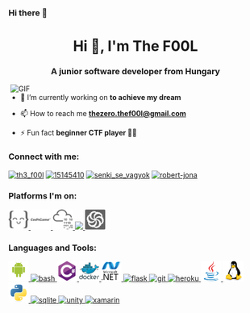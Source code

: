 ### Hi there 👋

<!--
**The-F00L/The-F00L** is a ✨ _special_ ✨ repository because its `README.md` (this file) appears on your GitHub profile.
<!-- Last update: 2021.feb.04. -->
<h1 align="center">Hi 👋, I'm The F00L</h1>
<h3 align="center">A junior software developer from Hungary</h3>


<img hight="400" width="500" alt="GIF" align="right" src="https://64.media.tumblr.com/bc91fffa1f7f71014fddf10d3d2decbd/tumblr_pkxty5psM71sguk2k_500.gifv">

- 🔭 I’m currently working on **to achieve my dream**

- 📫 How to reach me **thezero.thef00l@gmail.com**

- ⚡ Fun fact **beginner CTF player 👨‍💻**


<h3 align="left">Connect with me:</h3>
<p align="left">
<a href="https://twitter.com/th3_f00l" target="blank"><img align="center" src="https://cdn.jsdelivr.net/npm/simple-icons@3.0.1/icons/twitter.svg" alt="th3_f00l" height="30" width="40" /></a>
<a href="https://stackoverflow.com/users/15145410" target="blank"><img align="center" src="https://cdn.jsdelivr.net/npm/simple-icons@3.0.1/icons/stackoverflow.svg" alt="15145410" height="30" width="40" /></a>
<a href="https://instagram.com/senki_se_vagyok" target="blank"><img align="center" src="https://cdn.jsdelivr.net/npm/simple-icons@3.0.1/icons/instagram.svg" alt="senki_se_vagyok" height="30" width="40" /></a>
<a href="https://linkedin.com/in/robert-jona" target="blank"><img align="center" src="https://cdn.jsdelivr.net/npm/simple-icons@3.0.1/icons/linkedin.svg" alt="robert-jona" height="30" width="40" /></a>
</p>

<h3 align="left">Platforms I'm on:</h3>
<p align="left"> 
    <a href="https://exercism.io/profiles/The-F00L" target="_blank"> 
        <img src="exercism.svg" wieght="40" height="40">
    </a> 
    <a href="https://www.codingame.com/profile/c3ad409415a528dc38727d1281d342b87972593" target="_blank"> 
        <img src="codingame.svg" wieght="40" height="40">
    </a> 
    <a href="https://tryhackme.com/p/TheF00L" target="_blank"> 
        <img src="tryhackme.svg" wieght="40" height="40">
    </a> 
    <a href="https://www.hackthebox.eu/home/users/profile/201213" target="_blank"> 
        <img src="hackthebox.svg" wieght="40" height="40">
    </a> 
    <a href="https://www.codewars.com/users/The-F00L" target="_blank"> 
         <img src="codewars.svg" wieght="40" height="40">
    </a> 
    
</p>
<h3 align="left">Languages and Tools:</h3>
<p align="left"> 
    <a href="https://developer.android.com" target="_blank"> 
        <img src="https://raw.githubusercontent.com/devicons/devicon/master/icons/android/android-original-wordmark.svg" alt="android" width="40" height="40"/> 
    </a> 
    <a href="https://www.gnu.org/software/bash/" target="_blank"> 
        <img src="https://www.vectorlogo.zone/logos/gnu_bash/gnu_bash-icon.svg" alt="bash" width="40" height="40"/> 
    </a> 
    <a href="https://www.w3schools.com/cs/" target="_blank"> 
        <img src="https://raw.githubusercontent.com/devicons/devicon/master/icons/csharp/csharp-original.svg" alt="csharp" width="40" height="40"/> 
    </a> 
    <a href="https://www.docker.com/" target="_blank"> 
        <img src="https://raw.githubusercontent.com/devicons/devicon/master/icons/docker/docker-original-wordmark.svg" alt="docker" width="40" height="40"/> 
    </a> 
    <a href="https://dotnet.microsoft.com/" target="_blank"> 
        <img src="https://raw.githubusercontent.com/devicons/devicon/master/icons/dot-net/dot-net-original-wordmark.svg" alt="dotnet" width="40" height="40"/> 
    </a> 
    <a href="https://flask.palletsprojects.com/" target="_blank"> <img src="https://www.vectorlogo.zone/logos/pocoo_flask/pocoo_flask-icon.svg" alt="flask" width="40" height="40"/> 
    </a> 
    <a href="https://git-scm.com/" target="_blank">
        <img src="https://www.vectorlogo.zone/logos/git-scm/git-scm-icon.svg" alt="git" width="40" height="40"/> 
    </a> 
    <a href="https://heroku.com" target="_blank"> 
        <img src="https://www.vectorlogo.zone/logos/heroku/heroku-icon.svg" alt="heroku" width="40" height="40"/> 
    </a> 
    <a href="https://www.java.com" target="_blank"> 
        <img src="https://raw.githubusercontent.com/devicons/devicon/master/icons/java/java-original.svg" alt="java" width="40" height="40"/> 
    </a> 
    <a href="https://www.linux.org/" target="_blank"> 
        <img src="https://raw.githubusercontent.com/devicons/devicon/master/icons/linux/linux-original.svg" alt="linux" width="40" height="40"/> 
    </a> 
    <a href="https://www.python.org" target="_blank"> 
        <img src="https://raw.githubusercontent.com/devicons/devicon/master/icons/python/python-original.svg" alt="python" width="40" height="40"/> 
    </a>
    <a href="https://www.sqlite.org/" target="_blank"> 
        <img src="https://www.vectorlogo.zone/logos/sqlite/sqlite-icon.svg" alt="sqlite" width="40" height="40"/>
    </a> 
    <a href="https://unity.com/" target="_blank"> <img src="https://www.vectorlogo.zone/logos/unity3d/unity3d-icon.svg" alt="unity" width="40" height="40"/> </a> <a href="https://dotnet.microsoft.com/apps/xamarin" target="_blank"> 
        <img src="https://raw.githubusercontent.com/detain/svg-logos/780f25886640cef088af994181646db2f6b1a3f8/svg/xamarin.svg" alt="xamarin" width="40" height="40"/>
    </a>
</p>
